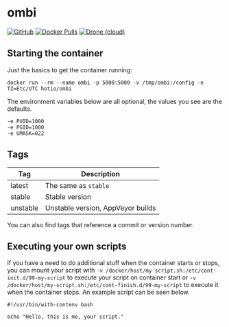 # ombi

[![GitHub](https://img.shields.io/badge/source-github-lightgrey?style=flat-square)](https://github.com/hotio/docker-ombi)
[![Docker Pulls](https://img.shields.io/docker/pulls/hotio/ombi?style=flat-square)](https://hub.docker.com/r/hotio/ombi)
[![Drone (cloud)](https://img.shields.io/drone/build/hotio/docker-ombi?style=flat-square)](https://cloud.drone.io/hotio/docker-ombi)

## Starting the container

Just the basics to get the container running:

```shell
docker run --rm --name ombi -p 5000:5000 -v /tmp/ombi:/config -e TZ=Etc/UTC hotio/ombi
```

The environment variables below are all optional, the values you see are the defaults.

```shell
-e PUID=1000
-e PGID=1000
-e UMASK=022
```

## Tags

| Tag      | Description                       |
| ---------|-----------------------------------|
| latest   | The same as `stable`              |
| stable   | Stable version                    |
| unstable | Unstable version, AppVeyor builds |

You can also find tags that reference a commit or version number.

## Executing your own scripts

If you have a need to do additional stuff when the container starts or stops, you can mount your script with `-v /docker/host/my-script.sh:/etc/cont-init.d/99-my-script` to execute your script on container start or `-v /docker/host/my-script.sh:/etc/cont-finish.d/99-my-script` to execute it when the container stops. An example script can be seen below.

```shell
#!/usr/bin/with-contenv bash

echo "Hello, this is me, your script."
```

